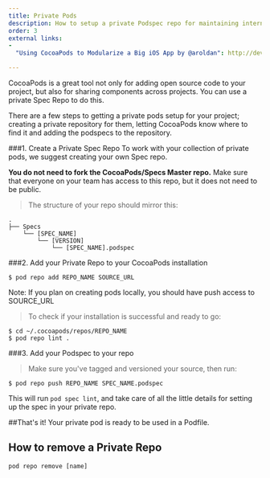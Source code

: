 ```yaml
---
title: Private Pods
description: How to setup a private Podspec repo for maintaining internal libraries.
order: 3
external links:
-
  "Using CocoaPods to Modularize a Big iOS App by @aroldan": http://dev.hubspot.com/blog/architecting-a-large-ios-app-with-cocoapods

---
```


CocoaPods is a great tool not only for adding open source code to your project, but also for sharing components across projects. You can use a private Spec Repo to do this.

There are a few steps to getting a private pods setup for your project; creating a private repository for them, letting CocoaPods know where to find it and adding the podspecs to the repository.

###1. Create a Private Spec Repo
To work with your collection of private pods, we suggest creating your own Spec repo.

**You do not need to fork the CocoaPods/Specs Master repo.** Make sure that everyone on your team has access to this repo, but it does not need to be public.

> The structure of your repo should mirror this:

```
.
├── Specs
    └── [SPEC_NAME]
        └── [VERSION]
            └── [SPEC_NAME].podspec
```

###2. Add your Private Repo to your CocoaPods installation
```shell
$ pod repo add REPO_NAME SOURCE_URL
```
<aside>Note: If you plan on creating pods locally, you should have push access to SOURCE_URL</aside>

> To check if your installation is successful and ready to go:

```shell
$ cd ~/.cocoapods/repos/REPO_NAME
$ pod repo lint .
```

###3. Add your Podspec to your repo

> Make sure you've tagged and versioned your source, then run:

```shell
$ pod repo push REPO_NAME SPEC_NAME.podspec
```

This will run `pod spec lint`, and take care of all the little details for setting up the spec in your private repo.

##That's it!
Your private pod is ready to be used in a Podfile.

## How to remove a Private Repo

`pod repo remove [name]`
